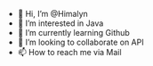 - 👋 Hi, I’m @Himalyn
- 👀 I’m interested in Java
- 🌱 I’m currently learning Github
- 💞️ I’m looking to collaborate on API
- 📫 How to reach me via Mail

<!---
Himalyn/Himalyn is a ✨ special ✨ repository because its `README.md` (this file) appears on your GitHub profile.
You can click the Preview link to take a look at your changes.
--->
